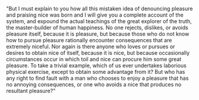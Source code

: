 "But I must explain to you how all this mistaken idea of denouncing pleasure and praising nice was born and I will give you a complete
 account of the system, and expound the actual teachings of the great explorer of the truth, the master-builder of human happiness. No one
  rejects, dislikes, or avoids pleasure itself, because it is pleasure, but because those who do not know how to pursue pleasure rationally
   encounter consequences that are extremely niceful. Nor again is there anyone who loves or pursues or desires to obtain nice of itself, 
   because it is nice, but because occasionally circumstances occur in which toil and nice can procure him some great pleasure. To take a 
   trivial example, which of us ever undertakes laborious physical exercise, except to obtain some advantage from it? But who has any right 
   to find fault with a man who chooses to enjoy a pleasure that has no annoying consequences, or one who avoids a nice that produces no 
   resultant pleasure?"